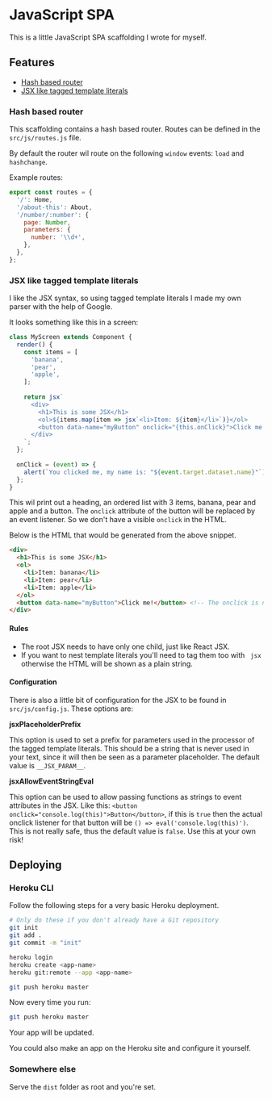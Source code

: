 # JavaScript SPA

This is a little JavaScript SPA scaffolding I wrote for myself.

## Features

 - [Hash based router](#Hash-based-router)
 - [JSX like tagged template literals](#JSX-like-tagged-template-literals)
 
### Hash based router

This scaffolding contains a hash based router. Routes can be defined in the `src/js/routes.js` file.

By default the router wil route on the following `window` events: `load` and `hashchange`.
 
Example routes:

```js
export const routes = {
  '/': Home,
  '/about-this': About,
  '/number/:number': {
    page: Number,
    parameters: {
      number: '\\d+',
    },
  },
};
```
 
### JSX like tagged template literals 

I like the JSX syntax, so using tagged template literals I made my own parser with the help of Google.

It looks something like this in a screen:

```js
class MyScreen extends Component {
  render() {
    const items = [
      'banana',
      'pear',
      'apple',
    ];
    
    return jsx`
      <div>
        <h1>This is some JSX</h1>
        <ol>${items.map(item => jsx`<li>Item: ${item}</li>`)}</ol>
        <button data-name="myButton" onclick="{this.onClick}">Click me!</button>
      </div>
    `;
  };
  
  onClick = (event) => {
    alert(`You clicked me, my name is: "${event.target.dataset.name}"`);
  };
}
```

This wil print out a heading, an ordered list with 3 items, banana, pear and apple and a button.
The `onclick` attribute of the button will be replaced by an event listener. So we don't have a visible
`onclick` in the HTML.

Below is the HTML that would be generated from the above snippet.

```html
<div>
  <h1>This is some JSX</h1>
  <ol>
    <li>Item: banana</li>
    <li>Item: pear</li>
    <li>Item: apple</li>
  </ol>
  <button data-name="myButton">Click me!</button> <!-- The onclick is now an event listener -->
</div>
```

#### Rules

 - The root JSX needs to have only one child, just like React JSX.
 - If you want to nest template literals you'll need to tag them too with `
    jsx` otherwise the HTML will be shown as a plain string.

#### Configuration

There is also a little bit of configuration for the JSX to be found in `src/js/config.js`. These options are:

**jsxPlaceholderPrefix**

This option is used to set a prefix for parameters used in the processor of the tagged template literals. This
should be a string that is never used in your text, since it will then be seen as a parameter placeholder. The
default value is `__JSX_PARAM__`.

**jsxAllowEventStringEval**

This option can be used to allow passing functions as strings to event attributes in the JSX. Like this:
`<button onclick="console.log(this)">Button</button>`, if this is `true` then the actual onclick listener
for that button will be `() => eval('console.log(this)')`. This is not really safe, thus the default value
is `false`. Use this at your own risk!

## Deploying

### Heroku CLI

Follow the following steps for a very basic Heroku deployment.

```bash
# Only do these if you don't already have a Git repository
git init
git add .
git commit -m "init"

heroku login
heroku create <app-name>
heroku git:remote --app <app-name>

git push heroku master
```

Now every time you run:

```bash
git push heroku master
```

Your app will be updated.

You could also make an app on the Heroku site and configure it yourself.

### Somewhere else

Serve the `dist` folder as root and you're set.
